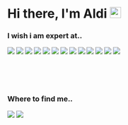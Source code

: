 <div align="left">
   <h1>Hi there, I'm Aldi <img src="https://media.giphy.com/media/hvRJCLFzcasrR4ia7z/giphy.gif" width="25px"> </h1>
</div>

<h3>I wish i am expert at..</h3>
<p>
  <img src=https://img.shields.io/badge/Ruby-CC342D?style=for-the-badge&logo=ruby&logoColor=white />
  <img src=https://img.shields.io/badge/Ruby_on_Rails-CC0000?style=for-the-badge&logo=ruby-on-rails&logoColor=white />
  <img src=https://img.shields.io/badge/redis-%23DD0031.svg?&style=for-the-badge&logo=redis&logoColor=white />
  <img src=https://img.shields.io/badge/Tailwind_CSS-38B2AC?style=for-the-badge&logo=tailwind-css&logoColor=white />
  <img src=https://img.shields.io/badge/Go-00ADD8?style=for-the-badge&logo=go&logoColor=white />
  <img src=https://img.shields.io/badge/docker-%230db7ed.svg?style=for-the-badge&logo=docker&logoColor=white />
  <img src=https://img.shields.io/badge/PostgreSQL-316192?style=for-the-badge&logo=postgresql&logoColor=white />
  <img src=https://img.shields.io/badge/Node.js-43853D?style=for-the-badge&logo=node.js&logoColor=white />
  <img src=https://img.shields.io/badge/MongoDB-4EA94B?style=for-the-badge&logo=mongodb&logoColor=white />
  <img src=https://img.shields.io/badge/Vue.js-35495E?style=for-the-badge&logo=vue.js&logoColor=4FC08D />
  <img src=https://img.shields.io/badge/sequelize-323330?style=for-the-badge&logo=sequelize&logoColor=blue />
  <img src=https://img.shields.io/badge/MySQL-00000F?style=for-the-badge&logo=mysql&logoColor=white />
 <img src=https://img.shields.io/badge/JavaScript-F7DF1E?style=for-the-badge&logo=JavaScript&logoColor=white />
</p>
<br/><br/><br/>
<h3>Where to find me..</h3>
<p>
  <a href="https://id.linkedin.com/in/aldi-nofrizal-02075912a" target="_blank"><img src=https://img.shields.io/badge/linkedin-%230077B5.svg?style=for-the-badge&logo=linkedin&logoColor=white /></a>
  <a href="https://medium.com/@aldinofrizal" target="_blank"><img src=https://img.shields.io/badge/Medium-12100E?style=for-the-badge&logo=medium&logoColor=white /></a>
</p>


<!---
bumpaheyho/bumpaheyho is a ✨ special ✨ repository because its `README.md` (this file) appears on your GitHub profile.
You can click the Preview link to take a look at your changes.
--->
